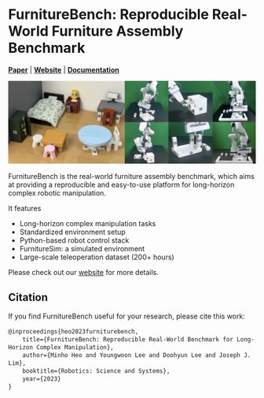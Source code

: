 # FurnitureBench: Reproducible Real-World Furniture Assembly Benchmark

[**Paper**](#)
| [**Website**](https://clvrai.github.io/furniture-bench/)
| [**Documentation**](https://clvrai.github.io/furniture-bench/website/build/html/index.html)

![FurnitureBench](docs/readme_img/banner.jpg)

FurnitureBench is the real-world furniture assembly benchmark, which aims at providing a reproducible and easy-to-use platform for long-horizon complex robotic manipulation.

It features
- Long-horizon complex manipulation tasks
- Standardized environment setup
- Python-based robot control stack
- FurnitureSim: a simulated environment
- Large-scale teleoperation dataset (200+ hours)

Please check out our [website](https://clvrai.github.io/furniture-bench/) for more details.


## Citation

If you find FurnitureBench useful for your research, please cite this work:
```
@inproceedings{heo2023furniturebench,
    title={FurnitureBench: Reproducible Real-World Benchmark for Long-Horizon Complex Manipulation},
    author={Minho Heo and Youngwoon Lee and Doohyun Lee and Joseph J. Lim},
    booktitle={Robotics: Science and Systems},
    year={2023}
}
```
